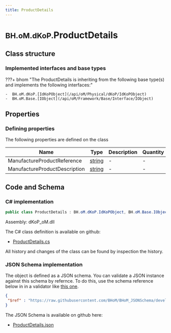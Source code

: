 ```yaml
---
title: ProductDetails
---
```


# <small>BH.oM.dKoP.</small>**ProductDetails**



## Class structure

### Implemented interfaces and base types

???+ bhom "The ProductDetails is inheriting from the following base type(s) and implements the following interfaces:"

    -  BH.oM.dKoP.[IdKoPObject](/api/oM/Physical/dKoP/IdKoPObject)
    -  BH.oM.Base.[IObject](/api/oM/Framework/Base/Interface/IObject)


## Properties



### Defining properties

The following properties are defined on the class

| Name             | Type             | Description      | Quantity         |
|------------------|------------------|------------------|------------------|
| ManufactureProductReference | [string](https://learn.microsoft.com/en-us/dotnet/api/System.String?view=netstandard-2.0) | - | - |
| ManufactureProductDescription | [string](https://learn.microsoft.com/en-us/dotnet/api/System.String?view=netstandard-2.0) | - | - |


## Code and Schema

### C# implementation

``` C# title="C#"
public class ProductDetails : BH.oM.dKoP.IdKoPObject, BH.oM.Base.IObject
```

Assembly: dKoP_oM.dll

The C# class definition is available on github:

- [ProductDetails.cs](https://github.com/BHoM/dKoP_Toolkit/blob/develop/dKoP_oM/AdministrativeInformation\ProductDetails.cs)

All history and changes of the class can be found by inspection the history.
### JSON Schema implementation

The object is defined as a JSON schema. You can validate a JSON instance against this schema by refernce. To do this, use the schema reference below in in a validator like [this one](https://www.jsonschemavalidator.net/).

``` json title="JSON Schema"
{
 "$ref" : "https://raw.githubusercontent.com/BHoM/BHoM_JSONSchema/develop/dKoP_oM/ProductDetails.json"
}
```

The JSON Schema is available on github here:

- [ProductDetails.json](https://github.com/BHoM/BHoM_JSONSchema/blob/develop/dKoP_oM/ProductDetails.json)
